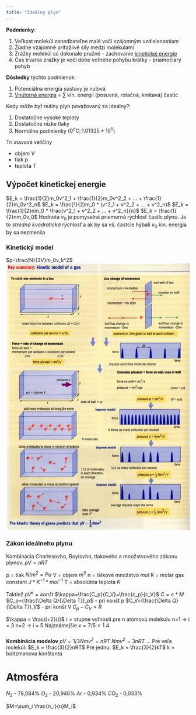 ```yaml
---
title: "Ideálny plyn"
---
```


**Podmienky**:
1. Veľkost molekúl zanedbateľne malé voči vzájomným vzdialenostiam
2. Žiadne vzájomné príťažlivé sily medzi molekulami
3. Zrážky molekúl sú dokonale pružné - zachovanie [kinetickej energie](fyz/kinetická%20energia.md)
4. Čas trvania zrážky je voči dobe voľného pohybu krátky - priamočiarý pohyb

**Dôsledky** týchto podmienok:
1. Potenciálna energia sústavy je nulová
2. [Vnútorná energia](fyz/vnútorná%20energia.md) = $\sum$ kin. energií (posuvná, rotačná, kmitavá) častíc

Kedy môže byť reálny plyn považovaný za ideálny?:
1. Dostatočne vysoké teploty
2. Dostatočne nízke tlaky
3. Normálne podmienky ($0^oC; 1.01325*10^5$)

Tri stavové veličiny
- objem $V$
- tlak $p$
- teplota $T$

## Výpočet kinetickej energie
$E_k = \frac{1}{2}m_0v^2_1 + \frac{1}{2}m_0v^2_2 + ... + \frac{1}{2}m_0v^2_n$
$E_k = \frac{1}{2}m_0 * (v^2_1 + v^2_2 + ... + v^2_n)$
$E_k = \frac{1}{2}nm_0 * \frac{v^2_1 + v^2_2 + ... + v^2_n}{n}$
$E_k = \frac{1}{2}nm_0v_0$
Hodnota $v_0$ je pomyselná priemerná rýchlosť častíc plynu.
Je to *stredná kvadratická rýchlosť* a ak by sa vš. častcie hýbali $v_0$ kin. energia by sa nezmenila

### Kinetický model
$p=\frac{N}{3V}m_0v_k^2$
![idealnytlak](attachments/idealnytlak.jpeg)

### Zákon ideálneho plynu
Kombinácia Charlesovho, Boylovho, tlakoveho a množstvového zákonu plynov.
$pV = nRT$

p = tlak $N/m^2=Pa$
V = objem $m^3$
n = látkové množstvo $mol$
R = molar gas constant $J*K^{-1}*mol^{-1}$
T = absolútna teplota $K$

Taktiež
$pV^{\kappa}=konšt$
$\kappa=\frac{C_p}{C_V}=\frac{c_p}{c_V}$
$C=c*M$
$C_p=(\frac{\Delta Q}{\Delta T})_p$ - pri konšt p
$C_V=(\frac{\Delta Q}{\Delta T})_V$ - pri konšt V
$C_p-C_V=R$

$\kappa = \frac{i+2}{i}$
$i=\text{stupne voľnosti pre n atómovú molekulu}$
n=1 -> i = 3
n=2 -> i = 5
Najznámejšie $\kappa = 7/5 = 1.4$

### 

**Kombinácia modelov**
$pV=1/3Nmv^2=nRT$
$Nmv^2 = 3nRT$
$...$
Pre veľa molekúl:
$E_k = \frac{3}{2}nRT$
Pre jednu:
$E_k = \frac{3}{2}kT$
k = boltzmanova konštanta

# Atmosféra
$N_2$ - 78,084%
$O_2$ - 20,946%
$Ar$ - 0,934%
$CO_2$ - 0,033%

$M=\sum_i \frac{n_i}{n}M_i$
